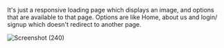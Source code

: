 It's just a responsive loading page which displays an image, and options that are available to that page. Options are like Home, about us and login/ signup which doesn't redirect to another page.


![Screenshot (240)](https://github.com/user-attachments/assets/d68205b7-b5cf-4d8a-9ac4-6966716c0a95)
